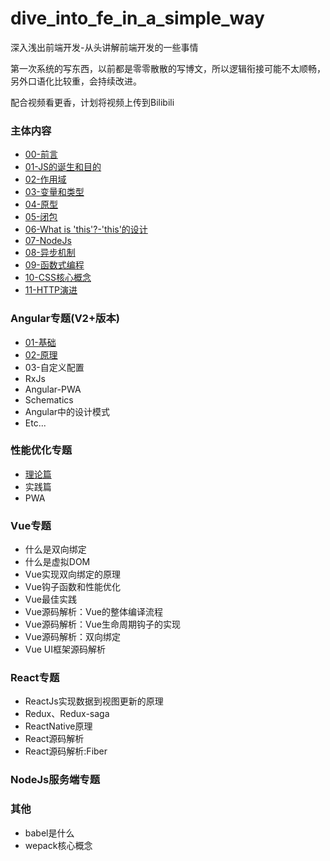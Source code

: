 # dive_into_fe_in_a_simple_way
深入浅出前端开发-从头讲解前端开发的一些事情

第一次系统的写东西，以前都是零零散散的写博文，所以逻辑衔接可能不太顺畅，另外口语化比较重，会持续改进。

配合视频看更香，计划将视频上传到Bilibili

### 主体内容
* [00-前言](./content/00_preface.md)
* [01-JS的诞生和目的](./content/01_js_and_netscape.md)
* [02-作用域](./content/02_scope.md)
* [03-变量和类型](./content/03_vars_and_types.md)
* [04-原型](./content/04_prototype.md)
* [05-闭包](./content/05_closure.md)
* [06-What is 'this'?-'this'的设计](./content/06_what_is_this.md)
* [07-NodeJs](./content/07_node_js.md)
* [08-异步机制](./content/08_async_mechanisim.md)
* [09-函数式编程](./content/09_functional_programming.md)
* [10-CSS核心概念](./content/10_css_core_concepts.md)
* [11-HTTP演进](./content/11_http.md)


### Angular专题(V2+版本)
* [01-基础](./angular_v2plus/01_basic.md)
* [02-原理](./angular_v2plus/02_fundamentals.md)
* 03-自定义配置
* RxJs
* Angular-PWA
* Schematics
* Angular中的设计模式
* Etc...


### 性能优化专题
* [理论篇](./performance_optimization/01_theroy.md)
* 实践篇
* PWA


### Vue专题
* 什么是双向绑定
* 什么是虚拟DOM
* Vue实现双向绑定的原理
* Vue钩子函数和性能优化
* Vue最佳实践
* Vue源码解析：Vue的整体编译流程
* Vue源码解析：Vue生命周期钩子的实现
* Vue源码解析：双向绑定
* Vue UI框架源码解析


### React专题
* ReactJs实现数据到视图更新的原理
* Redux、Redux-saga
* ReactNative原理
* React源码解析
* React源码解析:Fiber


### NodeJs服务端专题


### 其他
* babel是什么
* wepack核心概念
